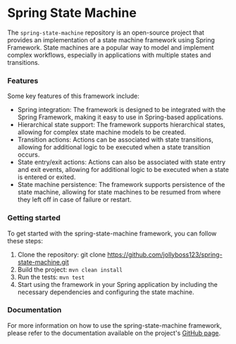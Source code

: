 # Spring State Machine

The `spring-state-machine` repository is an open-source project that provides an implementation of a state machine framework using Spring Framework. State machines are a popular way to model and implement complex workflows, especially in applications with multiple states and transitions.

### Features
Some key features of this framework include:

* Spring integration: The framework is designed to be integrated with the Spring Framework, making it easy to use in Spring-based applications.
* Hierarchical state support: The framework supports hierarchical states, allowing for complex state machine models to be created.
* Transition actions: Actions can be associated with state transitions, allowing for additional logic to be executed when a state transition occurs.
* State entry/exit actions: Actions can also be associated with state entry and exit events, allowing for additional logic to be executed when a state is entered or exited.
* State machine persistence: The framework supports persistence of the state machine, allowing for state machines to be resumed from where they left off in case of failure or restart.

### Getting started
To get started with the spring-state-machine framework, you can follow these steps:

1. Clone the repository: git clone https://github.com/jollyboss123/spring-state-machine.git
2. Build the project: `mvn clean install`
3. Run the tests: `mvn test`
4. Start using the framework in your Spring application by including the necessary dependencies and configuring the state machine.
### Documentation
For more information on how to use the spring-state-machine framework, please refer to the documentation available on the project's [GitHub page](https://github.com/spring-projects/spring-statemachine).